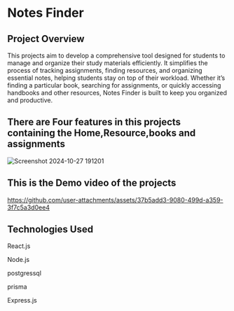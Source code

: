 #  Notes Finder

## Project Overview


This projects aim to develop a comprehensive tool designed for students to manage and organize their study materials efficiently. It simplifies the process of tracking assignments, finding resources, and organizing essential notes, helping students stay on top of their workload. Whether it’s finding a particular book, searching for assignments, or quickly accessing handbooks and other resources, Notes Finder is built to keep you organized and productive.

## There are Four features in this projects containing the Home,Resource,books and assignments


![Screenshot 2024-10-27 191201](https://github.com/user-attachments/assets/d0737d35-4b44-4bad-80cb-cf2fa97fbbef)

## This is the Demo video of the projects


https://github.com/user-attachments/assets/37b5add3-9080-499d-a359-3f7c5a3d0ee4

## Technologies Used

React.js

Node.js

postgressql

prisma

Express.js
